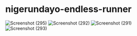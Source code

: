 ﻿# nigerundayo-endless-runner
![Screenshot (295)](https://github.com/user-attachments/assets/2b609ab0-b11c-4467-9d76-777d1d04f736)
![Screenshot (292)](https://github.com/user-attachments/assets/35f04933-0827-4a7a-ad13-d667c6e8303e)
![Screenshot (291)](https://github.com/user-attachments/assets/5fcf0bdf-0443-4285-a6e7-9fcd53d4bf2b)
![Screenshot (293)](https://github.com/user-attachments/assets/9f678fc3-a0fa-436b-beac-77bf8ab7e3c5)
